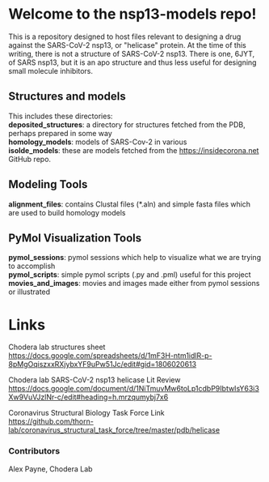 # **Welcome to the nsp13-models repo!**
This is a repository designed to host files relevant to designing a drug against the SARS-CoV-2 nsp13, or "helicase" protein.
At the time of this writing, there is not a structure of SARS-CoV-2 nsp13. There is one, 6JYT, of SARS nsp13, but it is an apo structure and thus less useful for designing small molecule inhibitors.

## **Structures and models**
This includes these directories:  
**deposited_structures**: a directory for structures fetched from the PDB, perhaps prepared in some way  
**homology_models**: models of SARS-Cov-2 in various  
**isolde_models**: these are models fetched from the <https://insidecorona.net> GitHub repo.  

## **Modeling Tools**
**alignment_files**: contains Clustal files (*.aln) and simple fasta files which are used to build homology models

## **PyMol Visualization Tools**
**pymol_sessions**: pymol sessions which help to visualize what we are trying to accomplish    
**pymol_scripts**: simple pymol scripts (.py and .pml) useful for this project  
**movies_and_images**: movies and images made either from pymol sessions or illustrated  

# **Links**
Chodera lab structures sheet  
https://docs.google.com/spreadsheets/d/1mF3H-ntm1idlR-p-8pMgOqiszxxRXjybxYF9uPw51Jc/edit#gid=1806020613

Chodera lab SARS-CoV-2 nsp13 helicase Lit Review  
https://docs.google.com/document/d/1NiTmuvMw6toLp1cdbP9IbtwIsY63i3Xw9VuVJzlNr-c/edit#heading=h.mrzqumybj7x6

Coronavirus Structural Biology Task Force Link  
https://github.com/thorn-lab/coronavirus_structural_task_force/tree/master/pdb/helicase

### Contributors
Alex Payne, Chodera Lab
